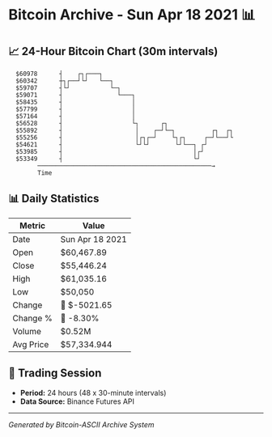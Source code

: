# Bitcoin Archive - Sun Apr 18 2021 📊

## 📈 24-Hour Bitcoin Chart (30m intervals)

```
  $60978      ┤    ┌┐┌───┐                                     
  $60342      ┼┐┌──┘└┘   └──┐                                  
  $59707      ┤└┘           └─┐                                
  $59071      ┤               └───┐                            
  $58435      ┤                   │                            
  $57799      ┤                   │                            
  $57164      ┤                   │                            
  $56528      ┤                   └┐      ┌┐                   
  $55892      ┤                    │    ┌─┘└─┐          ┌┐  ┌┐ 
  $55256      ┤                    │┌┐┌─┘    └┐┌┐     ┌─┘└──┘└ 
  $54621      ┤                    └┘└┘       └┘└──┐ ┌┘        
  $53985      ┤                                    │┌┘         
  $53349      ┤                                    └┘          
        ────────────────────────────────────────────────→
        Time
```

## 📊 Daily Statistics

| Metric | Value |
|--------|-------|
| Date | Sun Apr 18 2021 |
| Open | $60,467.89 |
| Close | $55,446.24 |
| High | $61,035.16 |
| Low | $50,050 |
| Change | 🔴 $-5021.65 |
| Change % | 🔴 -8.30% |
| Volume | $0.52M |
| Avg Price | $57,334.944 |

## 📅 Trading Session

- **Period:** 24 hours (48 x 30-minute intervals)
- **Data Source:** Binance Futures API

---
*Generated by Bitcoin-ASCII Archive System*
